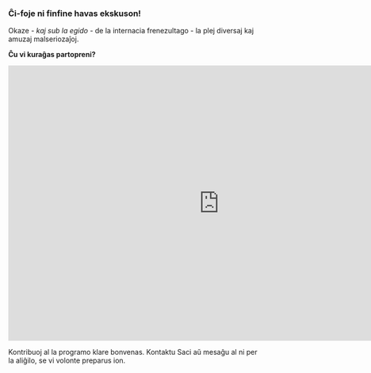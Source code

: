 <!-- 
.. title: Programo
.. slug: programo
.. date: 2016-01-13 19:09:57 UTC+01:00
.. tags: 
.. category: 
.. link: 
.. description: 
.. type: text
-->

### Ĉi-foje ni finfine havas ekskuson!

Okaze - *kaj sub la egido* - de la internacia frenezultago - la plej diversaj kaj amuzaj malseriozaĵoj.

**Ĉu vi kuraĝas partopreni?**

<iframe width="850" height="555" frameborder="0" src="https://docs.google.com/spreadsheets/d/1GICHQ_4vLDaVjvSkNrZyWkh4DDpXLo5GF2N9g-Zuek4/pubhtml?gid=1829085880&widget=false&chrome=false&gridlines=false&headers=false&range=A1%3AG16"></iframe>

Kontribuoj al la programo klare bonvenas. Kontaktu Saci aŭ mesaĝu al ni per la aliĝilo, se vi volonte preparus ion.

